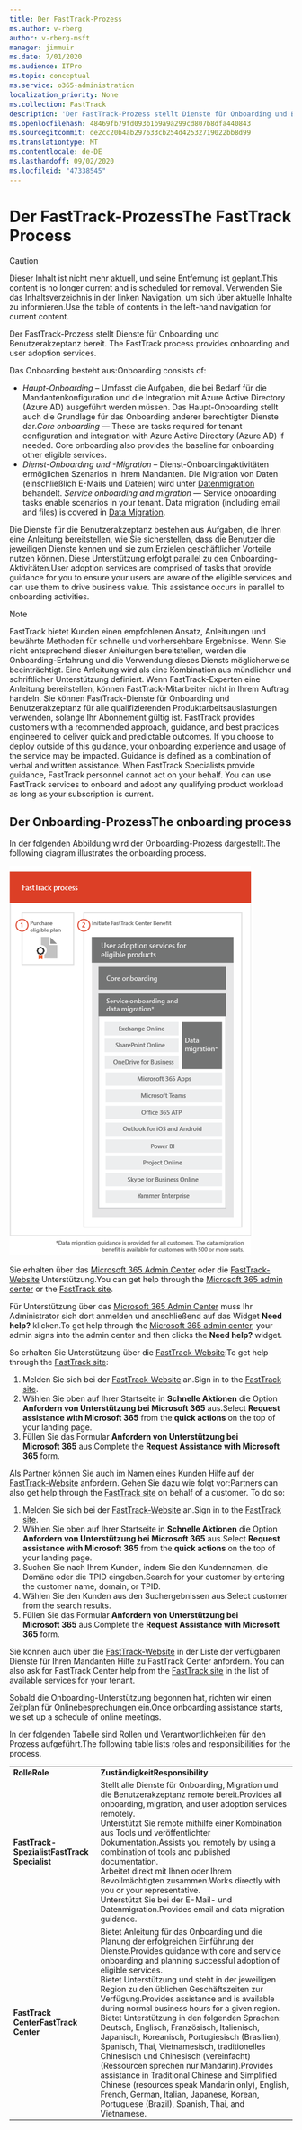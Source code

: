 ```yaml
---
title: Der FastTrack-Prozess
ms.author: v-rberg
author: v-rberg-msft
manager: jimmuir
ms.date: 7/01/2020
ms.audience: ITPro
ms.topic: conceptual
ms.service: o365-administration
localization_priority: None
ms.collection: FastTrack
description: 'Der FastTrack-Prozess stellt Dienste für Onboarding und Benutzerakzeptanz bereit. '
ms.openlocfilehash: 48469fb79fd093b1b9a9a299cd807b8dfa440843
ms.sourcegitcommit: de2cc20b4ab297633cb254d42532719022bb8d99
ms.translationtype: MT
ms.contentlocale: de-DE
ms.lasthandoff: 09/02/2020
ms.locfileid: "47338545"
---
```

# <a name="the-fasttrack-process"></a><span data-ttu-id="63e7e-103">Der FastTrack-Prozess</span><span class="sxs-lookup"><span data-stu-id="63e7e-103">The FastTrack Process</span></span>

> [!CAUTION]
> <span data-ttu-id="63e7e-104">Dieser Inhalt ist nicht mehr aktuell, und seine Entfernung ist geplant.</span><span class="sxs-lookup"><span data-stu-id="63e7e-104">This content is no longer current and is scheduled for removal.</span></span> <span data-ttu-id="63e7e-105">Verwenden Sie das Inhaltsverzeichnis in der linken Navigation, um sich über aktuelle Inhalte zu informieren.</span><span class="sxs-lookup"><span data-stu-id="63e7e-105">Use the table of contents in the left-hand navigation for current content.</span></span>

<span data-ttu-id="63e7e-106">Der FastTrack-Prozess stellt Dienste für Onboarding und Benutzerakzeptanz bereit. </span><span class="sxs-lookup"><span data-stu-id="63e7e-106">The FastTrack process provides onboarding and user adoption services.</span></span> 
  
<span data-ttu-id="63e7e-107">Das Onboarding besteht aus:</span><span class="sxs-lookup"><span data-stu-id="63e7e-107">Onboarding consists of:</span></span>
  
- <span data-ttu-id="63e7e-p102">*Haupt-Onboarding* – Umfasst die Aufgaben, die bei Bedarf für die Mandantenkonfiguration und die Integration mit Azure Active Directory (Azure AD) ausgeführt werden müssen. Das Haupt-Onboarding stellt auch die Grundlage für das Onboarding anderer berechtigter Dienste dar.</span><span class="sxs-lookup"><span data-stu-id="63e7e-p102">*Core onboarding* — These are tasks required for tenant configuration and integration with Azure Active Directory (Azure AD) if needed. Core onboarding also provides the baseline for onboarding other eligible services.</span></span> 
- <span data-ttu-id="63e7e-p103">*Dienst-Onboarding und -Migration* – Dienst-Onboardingaktivitäten ermöglichen Szenarios in Ihrem Mandanten. Die Migration von Daten (einschließlich E-Mails und Dateien) wird unter [Datenmigration](O365-data-migration.md) behandelt. </span><span class="sxs-lookup"><span data-stu-id="63e7e-p103">*Service onboarding and migration* — Service onboarding tasks enable scenarios in your tenant. Data migration (including email and files) is covered in [Data Migration](O365-data-migration.md).</span></span> 
    
<span data-ttu-id="63e7e-p104">Die Dienste für die Benutzerakzeptanz bestehen aus Aufgaben, die Ihnen eine Anleitung bereitstellen, wie Sie sicherstellen, dass die Benutzer die jeweiligen Dienste kennen und sie zum Erzielen geschäftlicher Vorteile nutzen können. Diese Unterstützung erfolgt parallel zu den Onboarding-Aktivitäten.</span><span class="sxs-lookup"><span data-stu-id="63e7e-p104">User adoption services are comprised of tasks that provide guidance for you to ensure your users are aware of the eligible services and can use them to drive business value. This assistance occurs in parallel to onboarding activities.</span></span>
  
> [!NOTE]
> <span data-ttu-id="63e7e-p105">FastTrack bietet Kunden einen empfohlenen Ansatz, Anleitungen und bewährte Methoden für schnelle und vorhersehbare Ergebnisse. Wenn Sie nicht entsprechend dieser Anleitungen bereitstellen, werden die Onboarding-Erfahrung und die Verwendung dieses Diensts möglicherweise beeinträchtigt. Eine Anleitung wird als eine Kombination aus mündlicher und schriftlicher Unterstützung definiert. Wenn FastTrack-Experten eine Anleitung bereitstellen, können FastTrack-Mitarbeiter nicht in Ihrem Auftrag handeln. Sie können FastTrack-Dienste für Onboarding und Benutzerakzeptanz für alle qualifizierenden Produktarbeitsauslastungen verwenden, solange Ihr Abonnement gültig ist. </span><span class="sxs-lookup"><span data-stu-id="63e7e-p105">FastTrack provides customers with a recommended approach, guidance, and best practices engineered to deliver quick and predictable outcomes. If you choose to deploy outside of this guidance, your onboarding experience and usage of the service may be impacted. Guidance is defined as a combination of verbal and written assistance. When FastTrack Specialists provide guidance, FastTrack personnel cannot act on your behalf. You can use FastTrack services to onboard and adopt any qualifying product workload as long as your subscription is current.</span></span> 
  
## <a name="the-onboarding-process"></a><span data-ttu-id="63e7e-119">Der Onboarding-Prozess</span><span class="sxs-lookup"><span data-stu-id="63e7e-119">The onboarding process</span></span>

<span data-ttu-id="63e7e-120">In der folgenden Abbildung wird der Onboarding-Prozess dargestellt.</span><span class="sxs-lookup"><span data-stu-id="63e7e-120">The following diagram illustrates the onboarding process.</span></span>
  
![Zeitrahmen für die Nutzung des Onboarding-Angebots](media/o365-onboarding-timeline-m365-apps.png)
  
<span data-ttu-id="63e7e-122">Sie erhalten über das [Microsoft 365 Admin Center](https://go.microsoft.com/fwlink/?linkid=2032704) oder die [FastTrack-Website](https://go.microsoft.com/fwlink/?linkid=780698) Unterstützung.</span><span class="sxs-lookup"><span data-stu-id="63e7e-122">You can get help through the [Microsoft 365 admin center](https://go.microsoft.com/fwlink/?linkid=2032704) or the [FastTrack site](https://go.microsoft.com/fwlink/?linkid=780698).</span></span> 

<span data-ttu-id="63e7e-123">Für Unterstützung über das [Microsoft 365 Admin Center](https://go.microsoft.com/fwlink/?linkid=2032704) muss Ihr Administrator sich dort anmelden und anschließend auf das Widget **Need help?** klicken.</span><span class="sxs-lookup"><span data-stu-id="63e7e-123">To get help through the [Microsoft 365 admin center](https://go.microsoft.com/fwlink/?linkid=2032704), your admin signs into the admin center and then clicks the **Need help?** widget.</span></span> 

<span data-ttu-id="63e7e-124">So erhalten Sie Unterstützung über die [FastTrack-Website](https://go.microsoft.com/fwlink/?linkid=780698):</span><span class="sxs-lookup"><span data-stu-id="63e7e-124">To get help through the [FastTrack site](https://go.microsoft.com/fwlink/?linkid=780698):</span></span> 
1.    <span data-ttu-id="63e7e-125">Melden Sie sich bei der [FastTrack-Website](https://go.microsoft.com/fwlink/?linkid=780698) an.</span><span class="sxs-lookup"><span data-stu-id="63e7e-125">Sign in to the [FastTrack site](https://go.microsoft.com/fwlink/?linkid=780698).</span></span> 
2.    <span data-ttu-id="63e7e-126">Wählen Sie oben auf Ihrer Startseite in **Schnelle Aktionen** die Option **Anfordern von Unterstützung bei Microsoft 365** aus.</span><span class="sxs-lookup"><span data-stu-id="63e7e-126">Select **Request assistance with Microsoft 365** from the **quick actions** on the top of your landing page.</span></span>
3.    <span data-ttu-id="63e7e-127">Füllen Sie das Formular **Anfordern von Unterstützung bei Microsoft 365** aus.</span><span class="sxs-lookup"><span data-stu-id="63e7e-127">Complete the **Request Assistance with Microsoft 365** form.</span></span>
  
<span data-ttu-id="63e7e-p106">Als Partner können Sie auch im Namen eines Kunden Hilfe auf der [FastTrack-Website](https://go.microsoft.com/fwlink/?linkid=780698) anfordern. Gehen Sie dazu wie folgt vor:</span><span class="sxs-lookup"><span data-stu-id="63e7e-p106">Partners can also get help through the [FastTrack site](https://go.microsoft.com/fwlink/?linkid=780698) on behalf of a customer. To do so:</span></span>
1.    <span data-ttu-id="63e7e-130">Melden Sie sich bei der [FastTrack-Website](https://go.microsoft.com/fwlink/?linkid=780698) an.</span><span class="sxs-lookup"><span data-stu-id="63e7e-130">Sign in to the [FastTrack site](https://go.microsoft.com/fwlink/?linkid=780698).</span></span> 
2.    <span data-ttu-id="63e7e-131">Wählen Sie oben auf Ihrer Startseite in **Schnelle Aktionen** die Option **Anfordern von Unterstützung bei Microsoft 365** aus.</span><span class="sxs-lookup"><span data-stu-id="63e7e-131">Select **Request assistance with Microsoft 365** from the **quick actions** on the top of your landing page.</span></span>
3.    <span data-ttu-id="63e7e-132">Suchen Sie nach Ihrem Kunden, indem Sie den Kundennamen, die Domäne oder die TPID eingeben.</span><span class="sxs-lookup"><span data-stu-id="63e7e-132">Search for your customer by entering the customer name, domain, or TPID.</span></span>
4.    <span data-ttu-id="63e7e-133">Wählen Sie den Kunden aus den Suchergebnissen aus.</span><span class="sxs-lookup"><span data-stu-id="63e7e-133">Select customer from the search results.</span></span>
5.    <span data-ttu-id="63e7e-134">Füllen Sie das Formular **Anfordern von Unterstützung bei Microsoft 365** aus.</span><span class="sxs-lookup"><span data-stu-id="63e7e-134">Complete the **Request Assistance with Microsoft 365** form.</span></span>
  
 <span data-ttu-id="63e7e-135">Sie können auch über die [FastTrack-Website](https://go.microsoft.com/fwlink/?linkid=780698) in der Liste der verfügbaren Dienste für Ihren Mandanten Hilfe zu FastTrack Center anfordern. </span><span class="sxs-lookup"><span data-stu-id="63e7e-135">You can also ask for FastTrack Center help from the [FastTrack site](https://go.microsoft.com/fwlink/?linkid=780698) in the list of available services for your tenant.</span></span> 
    
 <span data-ttu-id="63e7e-136">Sobald die Onboarding-Unterstützung begonnen hat, richten wir einen Zeitplan für Onlinebesprechungen ein.</span><span class="sxs-lookup"><span data-stu-id="63e7e-136">Once onboarding assistance starts, we set up a schedule of online meetings.</span></span>

<span data-ttu-id="63e7e-137">In der folgenden Tabelle sind Rollen und Verantwortlichkeiten für den Prozess aufgeführt.</span><span class="sxs-lookup"><span data-stu-id="63e7e-137">The following table lists roles and responsibilities for the process.</span></span>
    
|||
|:-----|:-----|
|<span data-ttu-id="63e7e-138">**Rolle**</span><span class="sxs-lookup"><span data-stu-id="63e7e-138">**Role**</span></span> <br/> |<span data-ttu-id="63e7e-139">**Zuständigkeit**</span><span class="sxs-lookup"><span data-stu-id="63e7e-139">**Responsibility**</span></span> <br/> |
|<span data-ttu-id="63e7e-140">**FastTrack-Spezialist**</span><span class="sxs-lookup"><span data-stu-id="63e7e-140">**FastTrack Specialist**</span></span> <br/> |<span data-ttu-id="63e7e-141">Stellt alle Dienste für Onboarding, Migration und die Benutzerakzeptanz remote bereit.</span><span class="sxs-lookup"><span data-stu-id="63e7e-141">Provides all onboarding, migration, and user adoption services remotely.</span></span>  <br/> <span data-ttu-id="63e7e-142">Unterstützt Sie remote mithilfe einer Kombination aus Tools und veröffentlichter Dokumentation.</span><span class="sxs-lookup"><span data-stu-id="63e7e-142">Assists you remotely by using a combination of tools and published documentation.</span></span> <br/> <span data-ttu-id="63e7e-143">Arbeitet direkt mit Ihnen oder Ihrem Bevollmächtigten zusammen.</span><span class="sxs-lookup"><span data-stu-id="63e7e-143">Works directly with you or your representative.</span></span> <br/> <span data-ttu-id="63e7e-144">Unterstützt Sie bei der E-Mail- und Datenmigration.</span><span class="sxs-lookup"><span data-stu-id="63e7e-144">Provides email and data migration guidance.</span></span>|
|<span data-ttu-id="63e7e-145">**FastTrack Center**</span><span class="sxs-lookup"><span data-stu-id="63e7e-145">**FastTrack Center**</span></span>  <br/> |<span data-ttu-id="63e7e-146">Bietet Anleitung für das Onboarding und die Planung der erfolgreichen Einführung der Dienste.</span><span class="sxs-lookup"><span data-stu-id="63e7e-146">Provides guidance with core and service onboarding and planning successful adoption of eligible services.</span></span>  <br/> <span data-ttu-id="63e7e-147">Bietet Unterstützung und steht in der jeweiligen Region zu den üblichen Geschäftszeiten zur Verfügung.</span><span class="sxs-lookup"><span data-stu-id="63e7e-147">Provides assistance and is available during normal business hours for a given region.</span></span> <br/> <span data-ttu-id="63e7e-148">Bietet Unterstützung in den folgenden Sprachen: Deutsch, Englisch, Französisch, Italienisch, Japanisch, Koreanisch, Portugiesisch (Brasilien), Spanisch, Thai, Vietnamesisch, traditionelles Chinesisch und Chinesisch (vereinfacht) (Ressourcen sprechen nur Mandarin).</span><span class="sxs-lookup"><span data-stu-id="63e7e-148">Provides assistance in Traditional Chinese and Simplified Chinese (resources speak Mandarin only), English, French, German, Italian, Japanese, Korean, Portuguese (Brazil), Spanish, Thai, and Vietnamese.</span></span>|
